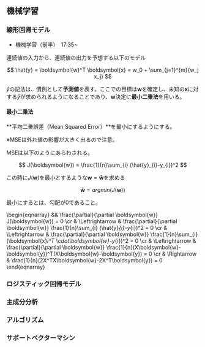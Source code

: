 <script type="text/x-mathjax-config">MathJax.Hub.Config({tex2jax:{inlineMath:[['\$','\$'],['\\(','\\)']],processEscapes:true},CommonHTML: {matchFontHeight:false}});</script>
<script type="text/javascript" async src="https://cdnjs.cloudflare.com/ajax/libs/mathjax/2.7.1/MathJax.js?config=TeX-MML-AM_CHTML"></script>

## 機械学習
### 線形回帰モデル

- 機械学習（前半）　17:35~

連続値の入力から、連続値の出力を予想する以下のモデル

$$
\hat{y} = \boldsymbol{w}^T \boldsymbol{x} = w_0 + \sum_{j=1}^{m}{w_j x_j} 
$$

$\hat{y}$の記法は、慣例として**予測値**を表す。ここでの目標は$\boldsymbol{w}$を確定し、未知の$\boldsymbol{x}$に対する$\hat{y}$が求められるようになることであり、$\boldsymbol{w}$決定に**最小二乗法**を用いる。

#### 最小二乗法

**平均二乗誤差（Mean Squared Error）**を最小にするようにする。

※MSEは外れ値の影響が大きく出るので注意。

MSEは以下のようにあらわされる。

$$
J(\boldsymbol{w}) = \frac{1}{n}\sum_{i} (\hat{y}_{i}-y_{i})^2
$$


この時に$J(\boldsymbol{w})$を最小とするような$\boldsymbol{w}=\boldsymbol{\hat{w}}$を求める

$$
\boldsymbol{\hat{w}} = argmin(J(\boldsymbol{w}))
$$

最小にするとは、勾配が0であること。

\begin{eqnarray}
&& \frac{\partial}{\partial \boldsymbol{w}} J(\boldsymbol{w}) = 0 \cr 
& \Leftrightarrow & \frac{\partial}{\partial \boldsymbol{w}} \frac{1}{n}\sum_{i} (\hat{y}_{i}-y_{i})^2 = 0 \cr 
& \Leftrightarrow & \frac{\partial}{\partial \boldsymbol{w}} \frac{1}{n}\sum_{i} (\boldsymbol{x}_i^T \cdot\boldsymbol{w}-y_{i})^2 = 0 \cr
& \Leftrightarrow & \frac{\partial}{\partial \boldsymbol{w}} \frac{1}{n}(X\boldsymbol{w}-\boldsymbol{y})^T(X\boldsymbol{w}-\boldsymbol{y}) = 0 \cr 
& \Rightarrow & \frac{1}{n}(2X^TX\boldsymbol{w}-2X^T\boldsymbol{y}) = 0 
\end{eqnarray}


### ロジスティック回帰モデル
### 主成分分析
### アルゴリズム
### サポートベクターマシン
